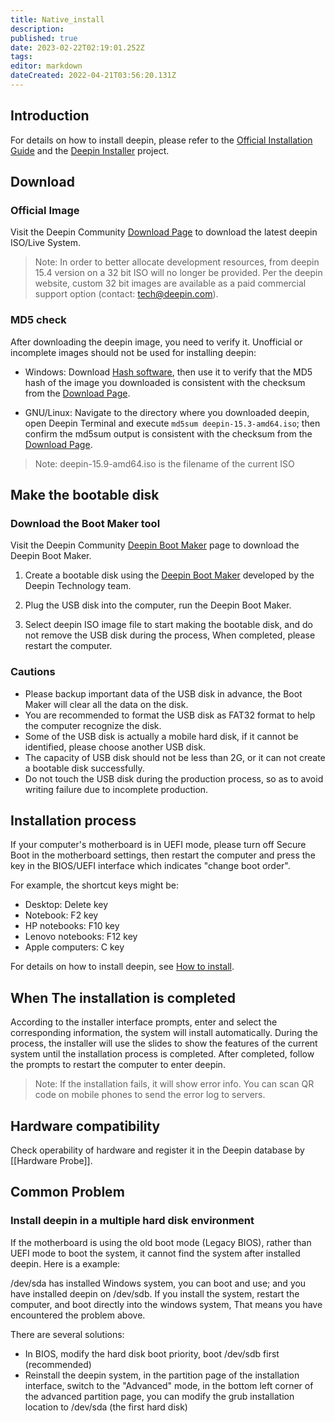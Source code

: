 ```yaml
---
title: Native_install
description: 
published: true
date: 2023-02-22T02:19:01.252Z
tags: 
editor: markdown
dateCreated: 2022-04-21T03:56:20.131Z
---
```


## Introduction

For details on how to install deepin, please refer to the [Official Installation Guide](https://www.deepin.org/en/installation/) and the [Deepin Installer](https://www.deepin.org/en/original/deepin-installer/) project.

## Download

### Official Image

Visit the Deepin Community [Download Page](https://www.deepin.org/en/download/) to download the latest  deepin ISO/Live System.

> Note: In order to better allocate development resources, from deepin 15.4 version on a 32 bit ISO will no longer be provided. Per the deepin website, custom 32 bit images are available as a paid commercial support option (contact: tech@deepin.com).

### MD5 check

After downloading the deepin image, you need to verify it. Unofficial or incomplete images should not be used for installing deepin:

* Windows: Download [Hash software](http://soft.hao123.com/soft/appid/25574.html), then use it to verify that the MD5 hash of the image you downloaded is consistent with the checksum from the [Download Page](https://www.deepin.org/en/download/).

* GNU/Linux: Navigate to the directory where you downloaded deepin, open Deepin Terminal and execute `md5sum deepin-15.3-amd64.iso`; then confirm the md5sum output is consistent with the checksum from the  [Download Page](https://www.deepin.org/en/download/).

> Note: deepin-15.9-amd64.iso is the filename of the current ISO

## Make the bootable disk

### Download the Boot Maker tool

Visit the Deepin Community [Deepin Boot Maker](https://www.deepin.org/en/original/deepin-boot-maker/) page to download the Deepin Boot Maker.

1. Create a bootable disk using the [Deepin Boot Maker](https://www.deepin.org/en/original/deepin-boot-maker/) developed by the Deepin Technology team.

2. Plug the USB disk into the computer, run the Deepin Boot Maker.

3. Select deepin ISO image file to start making the bootable disk, and do not remove the USB disk during the process, When completed, please restart the computer.

### Cautions

* Please backup important data of the USB disk in advance, the Boot Maker will clear all the data on the disk.
* You are recommended to format the USB disk as FAT32 format to help the computer recognize the disk.
* Some of the USB disk is actually a mobile hard disk, if it cannot be identified, please choose another USB disk.
* The capacity of USB disk should not be less than 2G, or it can not create a bootable disk successfully.
* Do not touch the USB disk during the production process, so as to avoid writing failure due to incomplete production.

## Installation process

If your computer's motherboard is in UEFI mode, please turn off Secure Boot in the motherboard settings, then restart the computer and press the key in the BIOS/UEFI interface which indicates "change boot order".

For example, the shortcut keys might be:

* Desktop: Delete key
* Notebook: F2 key
* HP notebooks: F10 key
* Lenovo notebooks: F12 key
* Apple computers: C key

For details on how to install deepin, see [How to install](https://www.deepin.org/en/installation/).

## When The installation is completed

According to the installer interface prompts, enter and select the corresponding information, the system will install automatically. During the process, the installer will use the slides to show the features of the current system until the installation process is completed. After completed, follow the prompts to restart the computer to enter deepin.

> Note: If the installation fails, it will show error info. You can scan QR code on mobile phones to send the error log to servers.

## Hardware compatibility

Check operability of hardware and register it in the Deepin database by [[Hardware Probe]].

## Common Problem

### Install deepin in a multiple hard disk environment

If the motherboard is using the old boot mode (Legacy BIOS), rather than UEFI mode to boot the system, it cannot find the system after installed deepin. Here is a example:

/dev/sda has installed Windows system, you can boot and use; and you have installed deepin on /dev/sdb. If you install the system, restart the computer, and boot directly into the windows system, That means you have encountered the problem above.

There are several solutions:

* In BIOS, modify the hard disk boot priority, boot /dev/sdb first (recommended)
* Reinstall the deepin system, in the partition page of the installation interface, switch to the "Advanced" mode, in the bottom left corner of the advanced partition page, you can modify the grub installation location to /dev/sda (the first hard disk)
